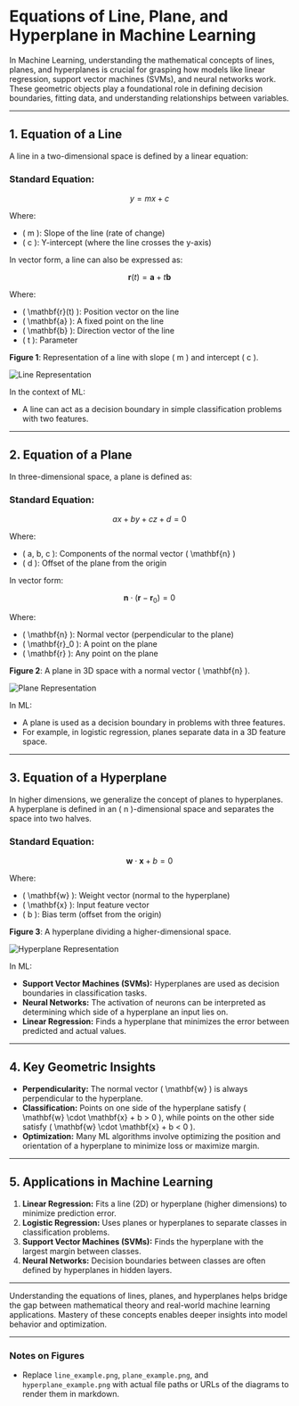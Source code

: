 # Equations of Line, Plane, and Hyperplane in Machine Learning

In Machine Learning, understanding the mathematical concepts of lines, planes, and hyperplanes is crucial for grasping how models like linear regression, support vector machines (SVMs), and neural networks work. These geometric objects play a foundational role in defining decision boundaries, fitting data, and understanding relationships between variables.

---

## 1. **Equation of a Line**
A line in a two-dimensional space is defined by a linear equation:

### Standard Equation:
```math
y = mx + c
```
Where:
- \( m \): Slope of the line (rate of change)
- \( c \): Y-intercept (where the line crosses the y-axis)

In vector form, a line can also be expressed as:
```math
\mathbf{r}(t) = \mathbf{a} + t \mathbf{b}
```
Where:
- \( \mathbf{r}(t) \): Position vector on the line
- \( \mathbf{a} \): A fixed point on the line
- \( \mathbf{b} \): Direction vector of the line
- \( t \): Parameter

**Figure 1**: Representation of a line with slope \( m \) and intercept \( c \).

![Line Representation](line_example.png)

In the context of ML:
- A line can act as a decision boundary in simple classification problems with two features.

---

## 2. **Equation of a Plane**
In three-dimensional space, a plane is defined as:

### Standard Equation:
```math
ax + by + cz + d = 0
```
Where:
- \( a, b, c \): Components of the normal vector \( \mathbf{n} \)
- \( d \): Offset of the plane from the origin

In vector form:
```math
\mathbf{n} \cdot (\mathbf{r} - \mathbf{r}_0) = 0
```
Where:
- \( \mathbf{n} \): Normal vector (perpendicular to the plane)
- \( \mathbf{r}_0 \): A point on the plane
- \( \mathbf{r} \): Any point on the plane

**Figure 2**: A plane in 3D space with a normal vector \( \mathbf{n} \).

![Plane Representation](plane_example.png)

In ML:
- A plane is used as a decision boundary in problems with three features.
- For example, in logistic regression, planes separate data in a 3D feature space.

---

## 3. **Equation of a Hyperplane**
In higher dimensions, we generalize the concept of planes to hyperplanes. A hyperplane is defined in an \( n \)-dimensional space and separates the space into two halves.

### Standard Equation:
```math
\mathbf{w} \cdot \mathbf{x} + b = 0
```
Where:
- \( \mathbf{w} \): Weight vector (normal to the hyperplane)
- \( \mathbf{x} \): Input feature vector
- \( b \): Bias term (offset from the origin)

**Figure 3**: A hyperplane dividing a higher-dimensional space.

![Hyperplane Representation](hyperplane_example.png)

In ML:
- **Support Vector Machines (SVMs):** Hyperplanes are used as decision boundaries in classification tasks.
- **Neural Networks:** The activation of neurons can be interpreted as determining which side of a hyperplane an input lies on.
- **Linear Regression:** Finds a hyperplane that minimizes the error between predicted and actual values.

---

## 4. **Key Geometric Insights**
- **Perpendicularity:** The normal vector \( \mathbf{w} \) is always perpendicular to the hyperplane.
- **Classification:** Points on one side of the hyperplane satisfy \( \mathbf{w} \cdot \mathbf{x} + b > 0 \), while points on the other side satisfy \( \mathbf{w} \cdot \mathbf{x} + b < 0 \).
- **Optimization:** Many ML algorithms involve optimizing the position and orientation of a hyperplane to minimize loss or maximize margin.

---

## 5. **Applications in Machine Learning**
1. **Linear Regression:** Fits a line (2D) or hyperplane (higher dimensions) to minimize prediction error.
2. **Logistic Regression:** Uses planes or hyperplanes to separate classes in classification problems.
3. **Support Vector Machines (SVMs):** Finds the hyperplane with the largest margin between classes.
4. **Neural Networks:** Decision boundaries between classes are often defined by hyperplanes in hidden layers.

---

Understanding the equations of lines, planes, and hyperplanes helps bridge the gap between mathematical theory and real-world machine learning applications. Mastery of these concepts enables deeper insights into model behavior and optimization.

---

### Notes on Figures
- Replace `line_example.png`, `plane_example.png`, and `hyperplane_example.png` with actual file paths or URLs of the diagrams to render them in markdown.
